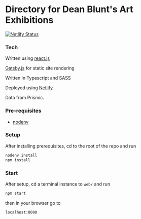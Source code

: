 # Directory for Dean Blunt's Art Exhibitions

[![Netlify Status](https://api.netlify.com/api/v1/badges/05730248-994a-4a22-a61f-88e86a151dc2/deploy-status)](https://app.netlify.com/sites/TODO/deploys)

### Tech

Written using [react.js](https://reactjs.org/)

[Gatsby.js](https://www.gatsbyjs.com/) for static site rendering

Written in Typescript and SASS

Deployed using [Netlify](https://app.netlify.com/sites/TODO/overview)

Data from Prismic.

### Pre-requisites

- [nodenv](https://github.com/nodenv/nodenv)

### Setup

After installing prerequisites, cd to the root of the repo and run

```sh
nodenv install
npm install
```

### Start

After setup, cd a terminal instance to `web/` and run

```sh
npm start
```

then in your browser go to

```
localhost:8000
```
